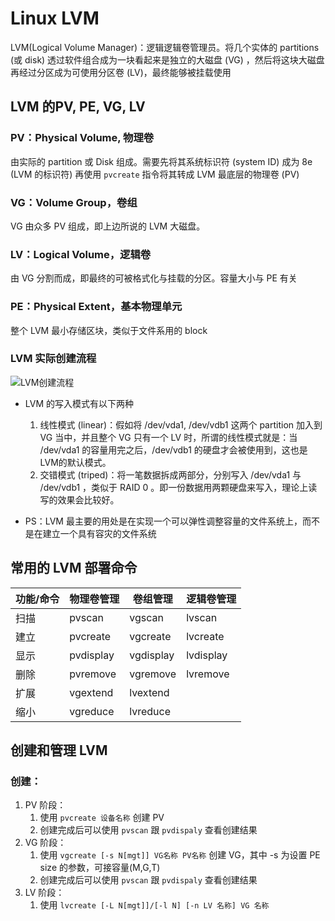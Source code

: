 # Linux LVM
LVM(Logical Volume Manager)：逻辑逻辑卷管理员。将几个实体的 partitions (或 disk) 透过软件组合成为一块看起来是独立的大磁盘 (VG) ，然后将这块大磁盘再经过分区成为可使用分区卷 (LV)，最终能够被挂载使用

## LVM 的PV, PE, VG, LV
### PV：Physical Volume, 物理卷
由实际的 partition 或 Disk 组成。需要先将其系统标识符 (system ID) 成为 8e (LVM 的标识符) 再使用 `pvcreate` 指令将其转成 LVM 最底层的物理卷 (PV)

### VG：Volume Group，卷组
VG 由众多 PV 组成，即上边所说的 LVM 大磁盘。

### LV：Logical Volume，逻辑卷
由 VG 分割而成，即最终的可被格式化与挂载的分区。容量大小与 PE 有关

### PE：Physical Extent，基本物理单元
整个 LVM 最小存储区块，类似于文件系用的 block 

### LVM 实际创建流程
![LVM创建流程](https://linux.vbird.org/linux_basic/centos7/0420quota/centos7_lvm.jpg)

* LVM 的写入模式有以下两种
  1. 线性模式 (linear)：假如将 /dev/vda1, /dev/vdb1 这两个 partition 加入到 VG 当中，并且整个 VG 只有一个 LV 时，所谓的线性模式就是：当 /dev/vda1 的容量用完之后，/dev/vdb1 的硬盘才会被使用到，这也是LVM的默认模式。
  2. 交错模式 (triped)：将一笔数据拆成两部分，分别写入 /dev/vda1 与 /dev/vdb1 ，类似于 RAID 0 。即一份数据用两颗硬盘来写入，理论上读写的效果会比较好。

* PS：LVM 最主要的用处是在实现一个可以弹性调整容量的文件系统上，而不是在建立一个具有容灾的文件系统

## 常用的 LVM 部署命令
|功能/命令|物理卷管理|卷组管理|逻辑卷管理|
|-|-|-|-|
|扫描|pvscan|vgscan|lvscan|
|建立|pvcreate|vgcreate|lvcreate|
|显示|pvdisplay|vgdisplay|lvdisplay|
|删除|pvremove|vgremove|lvremove|
|扩展|vgextend|lvextend|
|缩小|vgreduce|lvreduce|

## 创建和管理 LVM
### 创建：
1. PV 阶段：
   1. 使用 `pvcreate 设备名称` 创建 PV
   2. 创建完成后可以使用 `pvscan` 跟 `pvdispaly` 查看创建结果
2. VG 阶段：
   1. 使用 `vgcreate [-s N[mgt]] VG名称 PV名称` 创建 VG，其中 -s 为设置 PE size 的参数，可接容量(M,G,T)
   2. 创建完成后可以使用 `pvscan` 跟 `pvdispaly` 查看创建结果
3. LV 阶段：
   1. 使用 `lvcreate [-L N[mgt]]/[-l N] [-n LV 名称] VG 名称` 